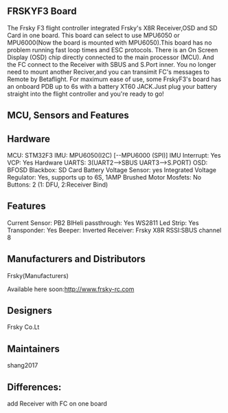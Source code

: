 ## FRSKYF3 Board

The Frsky F3 flight controller integrated Frsky's X8R Receiver,OSD and SD Card in one board. This board can select to use MPU6050 or MPU6000(Now the board is mounted with MPU6050).This board has no problem running fast loop times and ESC protocols. There is an On Screen Display (OSD) chip directly connected to the main processor (MCU). And the FC connect to the Receiver with SBUS and S.Port inner. You no longer need to mount another Reciver,and you can transimit FC's messages to Remote by Betaflight.
For maximum ease of use, some FrskyF3's board has an onboard PDB up to 6s with a battery XT60 JACK.Just plug your battery straight into the flight controller and you're ready to go!

## MCU, Sensors and Features

## Hardware

MCU: STM32F3
IMU: MPU6050(I2C) [--MPU6000 (SPI)]
IMU Interrupt: Yes
VCP: Yes
Hardware UARTS: 3(UART2-->SBUS UART3-->S.PORT)
OSD: BFOSD
Blackbox: SD Card
Battery Voltage Sensor: yes
Integrated Voltage Regulator: Yes, supports up to 6S, 1AMP
Brushed Motor Mosfets: No
Buttons: 2 (1: DFU, 2:Receiver Bind)

## Features

Current Sensor: PB2
BlHeli passthrough: Yes
WS2811 Led Strip: Yes
Transponder: Yes
Beeper: Inverted
Receiver: Frsky X8R
RSSI:SBUS channel 8

## Manufacturers and Distributors

Frsky(Manufacturers)

Available here soon:http://www.frsky-rc.com

## Designers

Frsky Co.Lt

## Maintainers

shang2017

## Differences:

add Receiver with FC on one board
